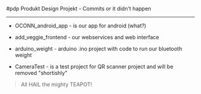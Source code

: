 #pdp
Produkt Design Projekt - Commits or it didn't happen
___________________________________________________________________________________
* OCONN_android_app - is our app for android (what?)
* add_veggie_frontend - our webservices and web interface
* arduino_weight - arduino .ino project with code to run our bluetooth weight

* CameraTest - is a test project for QR scanner project and will be removed "shortishly"

> All HAIL the mighty TEAPOT!
